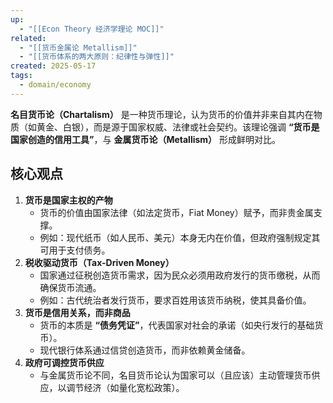 ```yaml
---
up:
  - "[[Econ Theory 经济学理论 MOC]]"
related:
  - "[[货币金属论 Metallism]]"
  - "[[货币体系的两大原则：纪律性与弹性]]"
created: 2025-05-17
tags:
  - domain/economy
---
```

**名目货币论（Chartalism）** 是一种货币理论，认为货币的价值并非来自其内在物质（如黄金、白银），而是源于国家权威、法律或社会契约。该理论强调 **“货币是国家创造的信用工具”**，与 **金属货币论（Metallism）** 形成鲜明对比。

## **核心观点**

1. **货币是国家主权的产物**
    - 货币的价值由国家法律（如法定货币，Fiat Money）赋予，而非贵金属支撑。
    - 例如：现代纸币（如人民币、美元）本身无内在价值，但政府强制规定其可用于支付债务。
2. **税收驱动货币（Tax-Driven Money）**
    - 国家通过征税创造货币需求，因为民众必须用政府发行的货币缴税，从而确保货币流通。
    - 例如：古代统治者发行货币，要求百姓用该货币纳税，使其具备价值。
3. **货币是信用关系，而非商品**
    - 货币的本质是 **“债务凭证”**，代表国家对社会的承诺（如央行发行的基础货币）。
    - 现代银行体系通过信贷创造货币，而非依赖黄金储备。
4. **政府可调控货币供应**
    - 与金属货币论不同，名目货币论认为国家可以（且应该）主动管理货币供应，以调节经济（如量化宽松政策）。